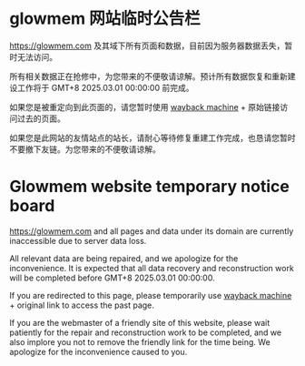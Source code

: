 # glowmem 网站临时公告栏

https://glowmem.com 及其域下所有页面和数据，目前因为服务器数据丢失，暂时无法访问。

所有相关数据正在抢修中，为您带来的不便敬请谅解。预计所有数据恢复和重新建设工作将于 GMT+8 2025.03.01 00:00:00 前完成。

如果您是被重定向到此页面的，请您暂时使用 [wayback machine](https://web.archive.org/) + 原始链接访问过去的页面。

如果您是此网站的友情站点的站长，请耐心等待修复重建工作完成，也恳请您暂时不要撤下友链。为您带来的不便敬请谅解。

# Glowmem website temporary notice board

https://glowmem.com and all pages and data under its domain are currently inaccessible due to server data loss.

All relevant data are being repaired, and we apologize for the inconvenience. It is expected that all data recovery and reconstruction work will be completed before GMT+8 2025.03.01 00:00:00.

If you are redirected to this page, please temporarily use [wayback machine](https://web.archive.org/) + original link to access the past page.

If you are the webmaster of a friendly site of this website, please wait patiently for the repair and reconstruction work to be completed, and we also implore you not to remove the friendly link for the time being. We apologize for the inconvenience caused to you.
